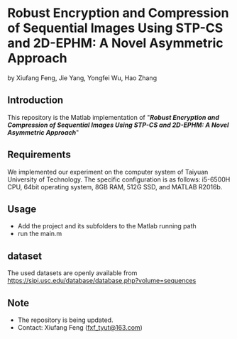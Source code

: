 # Robust Encryption and Compression of Sequential Images Using STP-CS and 2D-EPHM: A Novel Asymmetric Approach
by Xiufang Feng, Jie Yang, Yongfei Wu, Hao Zhang
## Introduction
This repository is the Matlab implementation of "_**Robust Encryption and Compression of Sequential Images Using STP-CS and 2D-EPHM: A Novel Asymmetric Approach**_"
## Requirements
We implemented our experiment on the computer system of Taiyuan University of Technology. The specific configuration is as follows:
i5-6500H CPU, 64bit operating system, 8GB RAM, 512G SSD, and MATLAB R2016b.
## Usage
- Add the project and its subfolders to the Matlab running path
- run the main.m
## dataset
The used datasets are openly available from https://sipi.usc.edu/database/database.php?volume=sequences
## Note
- The repository is being updated.
- Contact: Xiufang Feng (fxf_tyut@163.com)
